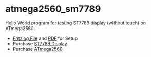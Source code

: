 # atmega2560_sm7789

Hello World program for testing ST7789 display (without touch) on ATmega2560.

- [Fritzing File](Circuit.fzz) and [PDF](Circuit_Steckplatine.pdf) for Setup
- Purchase [ST7789 Display](https://de.aliexpress.com/item/4001135326039.html?spm=a2g0o.order_list.order_list_main.5.21ef5c5fjss4Yt&gatewayAdapt=glo2deu)
- Purchase [ATmega2560](https://de.aliexpress.com/item/1005005215650512.html?spm=a2g0o.order_list.order_list_main.60.21ef5c5fjss4Yt&gatewayAdapt=glo2deu)
